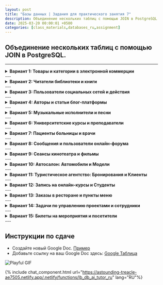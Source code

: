 ```yaml
---
layout: post
title: "Базы данных | Задания для практического занятия 7"
description: Объединение нескольких таблиц с помощью JOIN в PostgreSQL.
date: 2025-03-20 00:00:01 +0500
categories: [class_materials,databases_ru,assignment]
---
```


## Объединение нескольких таблиц с помощью JOIN в PostgreSQL.

---
<details markdown="1">
<summary><strong>Вариант 1: Товары и категории в электронной коммерции</strong></summary>

**Сценарий:** Упрощенная система электронной коммерции должна категоризировать товары.

**Схема базы данных:**

**Таблицы:** `products` (товары), `categories` (категории)

```sql
CREATE TABLE categories (
    category_id SERIAL PRIMARY KEY,
    category_name VARCHAR(50) NOT NULL UNIQUE,
    description TEXT
);

CREATE TABLE products (
    product_id SERIAL PRIMARY KEY,
    product_name VARCHAR(100) NOT NULL,
    price DECIMAL(10, 2),
    category_id INTEGER REFERENCES categories(category_id)
);
```

**Пример данных:**

```sql
INSERT INTO categories (category_name, description) VALUES
('Electronics', 'Electronic devices and gadgets'),  -- Электроника, Электронные устройства и гаджеты
('Books', 'Literary works and publications'), -- Книги, Литературные произведения и публикации
('Clothing', 'Apparel and fashion items'), -- Одежда, Предметы одежды и модные товары
('Home Goods', 'Items for household use'); -- Товары для дома, Предметы для домашнего использования

INSERT INTO products (product_name, price, category_id) VALUES
('Laptop', 1200.00, 1), -- Ноутбук
('Smartphone', 800.00, 1), -- Смартфон
('T-Shirt', 25.00, 3), -- Футболка
('Novel - Mystery', 15.00, 2), -- Роман - Детектив
('Cookbook', 20.00, 2), -- Кулинарная книга
('Jeans', 60.00, 3), -- Джинсы
('Coffee Maker', 45.00, NULL), -- Кофеварка
('Tablet', 300.00, 1), -- Планшет
('Pillow', 25.00, NULL); -- Подушка
```

**Задания:**

1.  Используя `INNER JOIN`, выведите названия товаров и соответствующие им названия категорий.
2.  Используя `LEFT JOIN`, покажите все категории и названия товаров в каждой категории. Если в категории нет товаров, название товара должно быть `NULL`.
3.  Используя `RIGHT JOIN`, выведите все товары и названия их категорий.  Подумайте, есть ли здесь отличие от `INNER JOIN`, и объясните, почему да или почему нет.
4.  Используя `FULL OUTER JOIN`, объедините категории и товары. Проанализируйте результат и объясните, что этот тип соединения подчеркивает в данном контексте.
5.  Используя `CROSS JOIN`, сгенерируйте все комбинации категорий и товаров.  Объясните сценарий, в котором `CROSS JOIN` мог бы быть полезен здесь.
6.  Используя `INNER JOIN` с предложением `WHERE`, найдите названия и цены товаров в категории 'Electronics' (Электроника).
7.  Используя `LEFT JOIN` и предложение `WHERE`, покажите все категории и названия товаров, но только для товаров, цена которых превышает 50 долларов. Если в категории нет таких товаров, покажите `NULL`.
8.  Используя `INNER JOIN`, найдите названия товаров и названия категорий, упорядочив результат по цене товара в порядке убывания.
9.  Используя `LEFT JOIN`, подсчитайте количество товаров в каждой категории. Отобразите название категории и количество. (Подсказка: вам может потребоваться использовать агрегатные функции и `GROUP BY` после соединения).
10. Используя `RIGHT JOIN`, выведите список всех товаров и названий их категорий, включая товары, которые могут быть не назначены ни одной категории (предполагая, что вы добавите такие данные). Если у товара нет категории, укажите название категории как 'Uncategorized' (Некатегоризированный). (Для этой задачи вам может потребоваться немного изменить данные, чтобы включить товар без категории, чтобы `RIGHT JOIN` явно отличался от `INNER JOIN`).
</details>
---
<details markdown="1">
<summary><strong>Вариант 2: Читатели библиотеки и книги</strong></summary>

**Сценарий:** Библиотечная система отслеживает читателей и книги, которые им интересны (список желаний).

**Схема базы данных:**

**Таблицы:** `patrons` (читатели), `wishlist_books` (список желаемых книг)

```sql
CREATE TABLE patrons (
    patron_id SERIAL PRIMARY KEY,
    patron_name VARCHAR(100) NOT NULL,
    library_card_number VARCHAR(20) UNIQUE,
    city VARCHAR(50)
);

CREATE TABLE wishlist_books (
    wishlist_id SERIAL PRIMARY KEY,
    patron_id INTEGER REFERENCES patrons(patron_id),
    book_title VARCHAR(150) NOT NULL,
    author VARCHAR(100)
);
```

**Пример данных:**

```sql
INSERT INTO patrons (patron_name, library_card_number, city) VALUES
('Alice Reader', 'LC123', 'New York'), -- Алиса Ридер
('Bob PageTurner', 'LC456', 'Los Angeles'), -- Боб ПейджТёрнер
('Charlie Bookworm', 'LC789', 'Chicago'), -- Чарли Букворм
('Diana LibraryFan', 'LC101', 'Houston'), -- Диана ЛайбрариФан
('Eve Novelist', 'LC112', 'New York'), -- Ева Новелист
('Frank Fictional', 'LC131', 'Los Angeles'); -- Фрэнк Фикшнал

INSERT INTO wishlist_books (patron_id, book_title, author) VALUES
(1, 'The Secret Garden', 'Frances Hodgson Burnett'), -- Таинственный сад
(NULL, 'Pride and Prejudice', 'Jane Austen'), -- Гордость и предубеждение
(1, 'To Kill a Mockingbird', 'Harper Lee'), -- Убить пересмешника
(3, '1984', 'George Orwell'), -- 1984
(4, 'The Great Gatsby', 'F. Scott Fitzgerald'), -- Великий Гэтсби
(NULL, 'Jane Eyre', 'Charlotte Brontë'), -- Джейн Эйр
(5, 'Moby Dick', 'Herman Melville'), -- Моби Дик
(6, 'Little Women', 'Louisa May Alcott'); -- Маленькие женщины
```

**Задания:**

1.  Используя `INNER JOIN`, получите список имен читателей и названий книг в их списках желаний.
2.  Используя `LEFT JOIN`, покажите всех читателей и названия книг в их списках желаний. Если у читателя нет книг в списке желаний, название книги должно быть `NULL`.
3.  Используя `RIGHT JOIN`, выведите все книги из списка желаний и имена читателей, которые их пожелали. Есть ли в этом случае практическая разница с `INNER JOIN`? Объясните.
4.  Используя `FULL OUTER JOIN`, объедините читателей и книги из списка желаний. Проанализируйте результат и то, что он представляет.
5.  Используя `CROSS JOIN`, сгенерируйте все комбинации читателей и книг из списка желаний.  Обсудите потенциальные варианты использования `CROSS JOIN` в контексте списка желаний библиотеки.
6.  Используя `INNER JOIN` с предложением `WHERE`, найдите имена читателей и названия книг для книг в списке желаний, автором которых является 'Jane Austen' (Джейн Остин).
7.  Используя `LEFT JOIN` и предложение `WHERE`, покажите всех читателей и названия книг, но только для книг, название которых начинается с 'The' (предлог "The"). Если у читателя нет таких книг, покажите `NULL`.
8.  Используя `INNER JOIN`, найдите имена читателей и названия книг в списке желаний, упорядочив результат по имени читателя в алфавитном порядке.
9.  Используя `LEFT JOIN`, подсчитайте, сколько книг находится в списке желаний каждого читателя. Отобразите имя читателя и количество.
10. Используя `RIGHT JOIN`, выведите список всех книг из списка желаний и имена читателей, включая записи списка желаний, которые могут не иметь соответствующего читателя (предполагая несогласованность данных). Если у книги в списке желаний нет читателя, укажите имя читателя как 'Unknown Patron' (Неизвестный читатель). (Для этой задачи вам может потребоваться немного изменить данные, чтобы включить книгу из списка желаний с несуществующим patron_id, чтобы `RIGHT JOIN` был явно другим).
</details>
---
<details markdown="1">
<summary><strong>Вариант 3: Пользователи социальных сетей и действия</strong></summary>

**Сценарий:** Упрощенная платформа социальных сетей отслеживает пользователей и их действия (лайки).

**Схема базы данных:**

**Таблицы:** `users` (пользователи), `activities` (действия)

```sql
CREATE TABLE users (
    user_id SERIAL PRIMARY KEY,
    username VARCHAR(50) NOT NULL UNIQUE,
    city VARCHAR(50)
);

CREATE TABLE activities (
    activity_id SERIAL PRIMARY KEY,
    user_id INTEGER REFERENCES users(user_id),
    activity_type VARCHAR(50) NOT NULL, -- например, 'post_like', 'comment', 'follow'
    activity_timestamp TIMESTAMP WITHOUT TIME ZONE DEFAULT CURRENT_TIMESTAMP
);
```

**Пример данных:**

```sql
INSERT INTO users (username, city) VALUES
('NetizenNick', 'London'), -- НетизенНик
('SocialSam', 'Paris'), -- СошиалСэм
('OnlineOlivia', 'New York'), -- ОнлайнОливия
('DigitalDan', 'London'), -- ДиджиталДэн
('TechTina', 'San Francisco'), -- ТекТина
('GlobalGreg', 'Tokyo'); -- ГлобалГрег

INSERT INTO activities (user_id, activity_type) VALUES
(1, 'post_like'), -- лайк поста
(NULL, 'comment'), -- комментарий
(1, 'follow'), -- подписка
(3, 'post_like'), -- лайк поста
(4, 'post_like'), -- лайк поста
(NULL, 'follow'), -- подписка
(5, 'comment'), -- комментарий
(6, 'post_like'), -- лайк поста
(3, 'follow'); -- подписка
```

**Задания:**

1.  Используя `INNER JOIN`, получите имена пользователей и типы их действий.
2.  Используя `LEFT JOIN`, покажите всех пользователей и типы их действий. Если у пользователя нет действий, тип действия должен быть `NULL`.
3.  Используя `RIGHT JOIN`, выведите все действия и имена пользователей, которые их совершили. Объясните, дает ли `RIGHT JOIN` здесь иную информацию, чем `INNER JOIN`.
4.  Используя `FULL OUTER JOIN`, объедините пользователей и действия. Проанализируйте результат и оцените его значимость для понимания вовлеченности пользователей.
5.  Используя `CROSS JOIN`, сгенерируйте все комбинации пользователей и действий. Обсудите потенциальный, пусть и маловероятный, вариант использования `CROSS JOIN` в анализе активности в социальных сетях.
6.  Используя `INNER JOIN` с предложением `WHERE`, найдите имена пользователей и типы действий для действий типа 'post_like' (лайк поста).
7.  Используя `LEFT JOIN` и предложение `WHERE`, покажите всех пользователей и типы действий, но только для действий, которые произошли за последние 24 часа (вам может потребоваться скорректировать пример данных или использовать функции даты). Если недавних действий нет, покажите `NULL`.
8.  Используя `INNER JOIN`, найдите имена пользователей и типы действий, упорядочив результат по имени пользователя в алфавитном порядке.
9.  Используя `LEFT JOIN`, подсчитайте количество действий для каждого пользователя. Отобразите имя пользователя и количество действий.
10. Используя `RIGHT JOIN`, выведите список всех действий и имен пользователей, включая действия, которые могут быть связаны с несуществующим пользователем (предполагая несогласованность данных). Если у действия нет пользователя, укажите имя пользователя как 'Unknown User' (Неизвестный пользователь). (Для этого вам потребуется вставить действие с несуществующим `user_id`, чтобы `RIGHT JOIN` показал отличный результат).
</details>
---
<details markdown="1">
<summary><strong>Вариант 4: Авторы и статьи блог-платформы</strong></summary>

**Сценарий:** Блог-платформе необходимо управлять авторами и их статьями.

**Схема базы данных:**

**Таблицы:** `authors` (авторы), `articles` (статьи)

```sql
CREATE TABLE authors (
    author_id SERIAL PRIMARY KEY,
    author_name VARCHAR(100) NOT NULL,
    email VARCHAR(100) UNIQUE
);

CREATE TABLE articles (
    article_id SERIAL PRIMARY KEY,
    author_id INTEGER REFERENCES authors(author_id),
    article_title VARCHAR(200) NOT NULL,
    publication_date DATE NOT NULL
);
```

**Пример данных:**

```sql
INSERT INTO authors (author_name, email) VALUES
('Jane Doe', 'jane.doe@example.com'), -- Джейн Доу
('John Smith', 'john.smith@example.com'), -- Джон Смит
('Emily White', 'emily.white@example.com'), -- Эмили Уайт
('David Green', 'david.green@example.com'), -- Дэвид Грин
('Sophia Black', 'sophia.black@example.com'), -- София Блэк
('Oliver Brown', 'oliver.brown@example.com'); -- Оливер Браун

INSERT INTO articles (author_id, article_title, publication_date) VALUES
(1, 'The Future of Technology', '2024-08-01'), -- Будущее технологий
(NULL, 'Cooking at Home', '2024-08-05'), -- Готовим дома
(1, 'Travel in Europe', '2024-08-10'), -- Путешествия по Европе
(3, 'Gardening Tips', '2024-08-15'), -- Советы по садоводству
(4, 'Financial Planning', '2024-08-20'), -- Финансовое планирование
(NULL, 'Baking Desserts', '2024-08-25'), -- Выпечка десертов
(5, 'Photography Basics', '2024-08-30'), -- Основы фотографии
(6, 'Writing a Novel', '2024-09-05'); -- Как написать роман
```

**Задания:**

1.  Используя `INNER JOIN`, получите список имен авторов и названий их статей.
2.  Используя `LEFT JOIN`, покажите всех авторов и названия их статей. Если у автора нет статей, название статьи должно быть `NULL`.
3.  Используя `RIGHT JOIN`, выведите все статьи и имена их авторов. Объясните, предоставляет ли `RIGHT JOIN` другую информацию, чем `INNER JOIN`, в этом сценарии.
4.  Используя `FULL OUTER JOIN`, объедините авторов и статьи. Проанализируйте результат и подумайте, когда `FULL OUTER JOIN` может быть полезен при управлении блогом.
5.  Используя `CROSS JOIN`, сгенерируйте все комбинации авторов и статей. Обсудите потенциальный вариант использования `CROSS JOIN` в контексте блог-платформы.
6.  Используя `INNER JOIN` с предложением `WHERE`, найдите имена авторов и названия статей, опубликованных в августе 2024 года.
7.  Используя `LEFT JOIN` и предложение `WHERE`, покажите всех авторов и названия статей, но только для статей, содержащих слово 'Cooking' (готовка). Если у автора нет таких статей, покажите NULL.
8.  Используя `INNER JOIN`, найдите имена авторов и названия статей, упорядочив результат по дате публикации в порядке возрастания.
9.  Используя `LEFT JOIN`, подсчитайте количество статей, написанных каждым автором. Отобразите имя автора и количество статей.
10. Используя `RIGHT JOIN`, выведите список всех статей и имен авторов, включая статьи, которые могут быть связаны с несуществующим автором (предполагая повреждение данных). Если у статьи нет автора, укажите имя автора как 'Unknown Author' (Неизвестный автор). (Для этого вставьте статью с несуществующим `author_id`, чтобы `RIGHT JOIN` продемонстрировал свое уникальное поведение).
</details>
---
<details markdown="1">
<summary><strong>Вариант 5: Музыкальные исполнители и песни</strong></summary>

**Сценарий:** Сервису потоковой передачи музыки необходимо управлять исполнителями и их песнями.

**Схема базы данных:**

**Таблицы:** `artists` (исполнители), `songs` (песни)

```sql
CREATE TABLE artists (
    artist_id SERIAL PRIMARY KEY,
    artist_name VARCHAR(100) NOT NULL UNIQUE,
    genre VARCHAR(50)
);

CREATE TABLE songs (
    song_id SERIAL PRIMARY KEY,
    artist_id INTEGER REFERENCES artists(artist_id),
    song_title VARCHAR(150) NOT NULL,
    duration_seconds INTEGER
);
```

**Пример данных:**

```sql
INSERT INTO artists (artist_name, genre) VALUES
('Rock Legends', 'Rock'), -- Рок-легенды
('Pop Sensation', 'Pop'), -- Поп-сенсация
('Jazz Virtuosos', 'Jazz'), -- Джазовые виртуозы
('Blues Masters', 'Blues'), -- Блюз-мастера
('Classical Harmony', 'Classical'), -- Классическая гармония
('Indie Vibes', 'Indie'); -- Инди-настроение

INSERT INTO songs (artist_id, song_title, duration_seconds) VALUES
(1, 'Stairway to Heaven', 480), -- Лестница в небеса
(NULL, 'Happy Tune', 240), -- Веселая мелодия
(1, 'Rock Anthem', 300), -- Рок-гимн
(3, 'Smooth Jazz', 360), -- Смус-джаз
(NULL, 'Pop Ballad', 270), -- Поп-баллада
(4, 'Blues Solo', 390), -- Блюзовое соло
(5, 'Symphony No. 5', 600), -- Симфония №5
(6, 'Indie Track', 210); -- Инди-трек
```

**Задания:**

1.  Используя `INNER JOIN`, получите список имен исполнителей и названий их песен.
2.  Используя `LEFT JOIN`, покажите всех исполнителей и названия их песен. Если у исполнителя нет песен, название песни должно быть `NULL`.
3.  Используя `RIGHT JOIN`, выведите все песни и имена исполнителей, которые их исполнили. Есть ли здесь практическая разница между `RIGHT JOIN` и `INNER JOIN`? Объясните.
4.  Используя `FULL OUTER JOIN`, объедините исполнителей и песни. Проанализируйте результат и подумайте, когда `FULL OUTER JOIN` может быть полезен при управлении музыкальной базой данных.
5.  Используя `CROSS JOIN`, сгенерируйте все комбинации исполнителей и песен. Обсудите потенциальный вариант использования `CROSS JOIN` в контексте сервиса потоковой передачи музыки.
6.  Используя `INNER JOIN` с предложением `WHERE`, найдите имена исполнителей и названия песен, продолжительность которых превышает 300 секунд.
7.  Используя `LEFT JOIN` и предложение `WHERE`, покажите всех исполнителей и названия песен, но только для песен в жанре 'Pop' (Вам нужно будет так же присоединить и жанр исполнителя, или же подправить схему данных). Для исполнителей без поп-песен покажите NULL.
8.  Используя `INNER JOIN`, найдите имена исполнителей и названия песен, упорядочив результат по продолжительности песни в порядке убывания.
9.  Используя `LEFT JOIN`, подсчитайте количество песен для каждого исполнителя. Отобразите имя исполнителя и количество песен.
10. Используя `RIGHT JOIN`, выведите список всех песен и имен исполнителей, включая песни, которые могут быть связаны с несуществующим исполнителем (из-за ошибки ввода данных). Если у песни нет исполнителя, укажите имя исполнителя как 'Unknown Artist' (Неизвестный исполнитель).  (Для этого вставьте песню с несуществующим `artist_id`, чтобы `RIGHT JOIN` выделил свое поведение).
</details>
---
<details markdown="1">
<summary><strong>Вариант 6: Университетские курсы и преподаватели</strong></summary>

**Сценарий:** Базе данных университета необходимо управлять курсами и преподавателями, которые их ведут.

**Схема базы данных:**

**Таблицы:** `instructors` (преподаватели), `courses` (курсы)

```sql
CREATE TABLE instructors (
    instructor_id SERIAL PRIMARY KEY,
    instructor_name VARCHAR(100) NOT NULL,
    department VARCHAR(100)
);

CREATE TABLE courses (
    course_id SERIAL PRIMARY KEY,
    course_name VARCHAR(150) NOT NULL,
    credits INTEGER,
    instructor_id INTEGER REFERENCES instructors(instructor_id)
);
```

**Пример данных:**

```sql
INSERT INTO instructors (instructor_name, department) VALUES
('Dr. Smith', 'Computer Science'), -- Др. Смит, Информатика
('Prof. Jones', 'Mathematics'), -- Проф. Джонс, Математика
('Dr. Williams', 'Physics'), -- Др. Уильямс, Физика
('Prof. Brown', 'History'), -- Проф. Браун, История
('Dr. Davis', 'English'), -- Др. Дэвис, Английский язык
('Prof. Miller', 'Biology'); -- Проф. Миллер, Биология

INSERT INTO courses (course_name, credits, instructor_id) VALUES
('Intro to CS', 3, 1), -- Введение в информатику
('Calculus II', 4, NULL), -- Математический анализ II
('Quantum Physics', 3, 3), -- Квантовая физика
('American History', 3, 4), -- История Америки
('Shakespearean Lit', 3, 5), -- Литература Шекспира
('Genetics 101', 4, 6), -- Генетика 101
('Data Structures', 4, 1), -- Структуры данных
('Linear Algebra', 3, NULL); -- Линейная алгебра
```

**Задания:**

1.  Используя `INNER JOIN`, получите список имен преподавателей и названия курсов, которые они ведут.
2.  Используя `LEFT JOIN`, покажите всех преподавателей и названия курсов, которые они ведут. Если преподаватель не ведет никаких курсов, название курса должно быть `NULL`.
3.  Используя `RIGHT JOIN`, выведите все курсы и имена преподавателей, которые их ведут. Объясните, показывает ли `RIGHT JOIN` другую информацию, чем `INNER JOIN`, здесь.
4.  Используя `FULL OUTER JOIN`, объедините преподавателей и курсы. Проанализируйте результат и подумайте, когда `FULL OUTER JOIN` может быть полезен при управлении университетскими курсами.
5.  Используя `CROSS JOIN`, сгенерируйте все комбинации преподавателей и курсов. Обсудите потенциальный, пусть и нереалистичный, вариант использования `CROSS JOIN` в университетском контексте.
6.  Используя `INNER JOIN` с предложением `WHERE`, найдите имена преподавателей и названия курсов для курсов с 4 кредитами.
7.  Используя `LEFT JOIN` и предложение `WHERE`, покажите всех преподавателей и названия курсов, но только для курсов, предлагаемых на кафедре 'Mathematics' (Математика) (вам может потребоваться присоединить кафедру преподавателя или изменить схему).  Для преподавателей не с кафедры математики покажите NULL.
8.  Используя `INNER JOIN`, найдите имена преподавателей и названия курсов, упорядочив результат по количеству кредитов курса в порядке убывания.
9.  Используя `LEFT JOIN`, подсчитайте количество курсов, которые ведет каждый преподаватель. Отобразите имя преподавателя и количество курсов.
10. Используя `RIGHT JOIN`, выведите список всех курсов и имен преподавателей, включая курсы, которые могут быть связаны с несуществующим преподавателем (из-за ошибки в базе данных). Если у курса нет преподавателя, укажите имя преподавателя как 'Unassigned Instructor' (Неназначенный преподаватель). (Для этого вставьте курс с несуществующим `instructor_id`, чтобы `RIGHT JOIN` продемонстрировал свою функцию).
</details>
---
<details markdown="1">
<summary><strong>Вариант 7: Пациенты больницы и врачи</strong></summary>

**Сценарий:** База данных больницы отслеживает пациентов и назначенных им врачей.

**Схема базы данных:**

**Таблицы:** `doctors` (врачи), `patients` (пациенты)

```sql
CREATE TABLE doctors (
    doctor_id SERIAL PRIMARY KEY,
    doctor_name VARCHAR(100) NOT NULL,
    specialization VARCHAR(50)
);

CREATE TABLE patients (
    patient_id SERIAL PRIMARY KEY,
    patient_name VARCHAR(100) NOT NULL,
    diagnosis VARCHAR(100),
    doctor_id INTEGER REFERENCES doctors(doctor_id)
);
```

**Пример данных:**

```sql
INSERT INTO doctors (doctor_name, specialization) VALUES
('Dr. Aisha Khan', 'Cardiology'), -- Доктор Аиша Хан, Кардиология
('Dr. Ben Carter', 'Oncology'), -- Доктор Бен Картер, Онкология
('Dr. Chloe Davis', 'Pediatrics'), -- Доктор Хлоя Дэвис, Педиатрия
('Dr. David Lee', 'Neurology'), -- Доктор Дэвид Ли, Неврология
('Dr. Emily Foster', 'Dermatology'), -- Доктор Эмили Фостер, Дерматология
('Dr. Frank Green', 'Orthopedics'); -- Доктор Фрэнк Грин, Ортопедия

INSERT INTO patients (patient_name, diagnosis, doctor_id) VALUES
('Patient Alpha', 'Hypertension', 1), -- Пациент Альфа, Гипертония
('Patient Beta', 'Leukemia', NULL), -- Пациент Бета, Лейкемия
('Patient Gamma', 'Asthma', 3), -- Пациент Гамма, Астма
('Patient Delta', 'Migraine', 4), -- Пациент Дельта, Мигрень
('Patient Epsilon', 'Eczema', 5), -- Пациент Эпсилон, Экзема
('Patient Zeta', 'Fractured Femur', 6), -- Пациент Зета, Перелом бедренной кости
('Patient Eta', 'Arrhythmia', 1), -- Пациент Эта, Аритмия
('Patient Theta', 'Melanoma', NULL); -- Пациент Тета, Меланома
```

**Задания:**

1.  Используя `INNER JOIN`, выведите имена пациентов и имена назначенных им врачей.
2.  Используя `LEFT JOIN`, покажите всех врачей и пациентов, которым они назначены. Если у врача нет пациентов, имя пациента должно быть `NULL`.
3.  Используя `RIGHT JOIN`, выведите всех пациентов и имена их врачей. Объясните, предлагает ли `RIGHT JOIN` иную информацию, чем `INNER JOIN`, в этом контексте.
4.  Используя `FULL OUTER JOIN`, объедините врачей и пациентов. Проанализируйте результат и подумайте, когда `FULL OUTER JOIN` актуален в управлении больницей.
5.  Используя `CROSS JOIN`, сгенерируйте все комбинации врачей и пациентов.  Обсудите сценарий, в котором `CROSS JOIN` мог бы быть гипотетически полезен в больничном контексте.
6.  Используя `INNER JOIN` с предложением `WHERE`, найдите имена пациентов и имена врачей для пациентов с диагнозом 'Cancer' (Рак) (скорректируйте названия диагнозов в соответствии с примерами данных, например, 'Leukemia', 'Melanoma').
7.  Используя `LEFT JOIN` и предложение `WHERE`, покажите всех врачей и имена пациентов, но только для пациентов с диагнозом 'Hypertension' (Гипертония). Если у врача нет таких пациентов, покажите `NULL`.
8.  Используя `INNER JOIN`, найдите имена пациентов и имена врачей, упорядочив результат по имени врача в алфавитном порядке.
9.  Используя `LEFT JOIN`, подсчитайте количество пациентов, назначенных каждому врачу. Отобразите имя врача и количество пациентов.
10. Используя `RIGHT JOIN`, выведите список всех пациентов и имен врачей, включая пациентов, которые могут быть связаны с несуществующим врачом (из-за ошибок ввода данных). Если у пациента нет врача, укажите имя врача как 'Unassigned Doctor' (Неназначенный врач). (Для этого вставьте пациента с несуществующим `doctor_id`, чтобы `RIGHT JOIN` продемонстрировал свой вариант использования).
</details>
---
<details markdown="1">
<summary><strong>Вариант 8: Сообщения и пользователи онлайн-форума</strong></summary>

**Сценарий:** База данных онлайн-форума отслеживает пользователей и созданные ими сообщения.

**Схема базы данных:**

**Таблицы:** `forum_users` (пользователи форума), `forum_posts` (сообщения форума)

```sql
CREATE TABLE forum_users (
    user_id SERIAL PRIMARY KEY,
    username VARCHAR(50) NOT NULL UNIQUE,
    join_date DATE
);

CREATE TABLE forum_posts (
    post_id SERIAL PRIMARY KEY,
    user_id INTEGER REFERENCES forum_users(user_id),
    post_title VARCHAR(200) NOT NULL,
    post_date DATE
);
```

**Пример данных:**

```sql
INSERT INTO forum_users (username, join_date) VALUES
('CodeCrusader', '2024-01-15'), -- КодКрусейдер
('DataNinja', '2024-02-20'), -- ДатаНиндзя
('SQLSamurai', '2024-03-10'), -- SQLСамурай
('WebWizard', '2024-04-05'), -- ВебВизард
('CyberPunk', '2024-05-22'), -- КиберПанк
('DebugDude', '2024-06-30'); -- ДебагДюд

INSERT INTO forum_posts (user_id, post_title, post_date) VALUES
(1, 'Introduction to SQL JOINs', '2024-07-01'), -- Введение в SQL JOIN
(NULL, 'Database Normalization Guide', '2024-07-05'), -- Руководство по нормализации баз данных
(1, 'Advanced PostgreSQL Features', '2024-07-10'), -- Расширенные возможности PostgreSQL
(3, 'Query Optimization Techniques', '2024-07-15'), -- Методы оптимизации запросов
(4, 'Frontend vs Backend Databases', '2024-07-20'), -- Фронтенд и бэкенд базы данных
(NULL, 'NoSQL vs SQL Databases', '2024-07-25'), -- NoSQL против SQL баз данных
(5, 'Cybersecurity in Databases', '2024-07-30'), -- Кибербезопасность в базах данных
(6, 'Troubleshooting Common SQL Errors', '2024-08-05'); -- Устранение распространенных ошибок SQL
```

**Задания:**

1.  Используя `INNER JOIN`, получите имена пользователей и названия их сообщений на форуме.
2.  Используя `LEFT JOIN`, покажите всех пользователей форума и названия их сообщений. Если у пользователя нет сообщений, название сообщения должно быть `NULL`.
3.  Используя `RIGHT JOIN`, выведите все сообщения форума и имена пользователей, которые их создали.  Объясните, функционально ли `RIGHT JOIN` отличается от `INNER JOIN` в этом сценарии.
4.  Используя `FULL OUTER JOIN`, объедините пользователей форума и сообщения форума. Проанализируйте результат и рассмотрите использование `FULL OUTER JOIN` в аналитике форума.
5.  Используя `CROSS JOIN`, сгенерируйте все комбинации пользователей форума и сообщений форума. Обсудите гипотетический сценарий, в котором `CROSS JOIN` можно было бы использовать для анализа форума.
6.  Используя `INNER JOIN` с предложением `WHERE`, найдите имена пользователей и названия сообщений для сообщений, созданных в июле 2024 года.
7.  Используя `LEFT JOIN` и предложение `WHERE`, покажите всех пользователей форума и названия сообщений, но только для сообщений, содержащих слово 'Database' (База данных). Если у пользователя нет таких сообщений, покажите `NULL`.
8.  Используя `INNER JOIN`, найдите имена пользователей и названия сообщений, упорядочив результат по дате сообщения в порядке возрастания.
9.  Используя `LEFT JOIN`, подсчитайте количество сообщений, созданных каждым пользователем форума. Отобразите имя пользователя и количество сообщений.
10. Используя `RIGHT JOIN`, выведите список всех сообщений форума и имен пользователей, включая сообщения, которые могут быть связаны с несуществующим пользователем (из-за проблем с миграцией данных). Если у сообщения нет пользователя, укажите имя пользователя как 'Unknown User' (Неизвестный пользователь). (Для этого вставьте сообщение с несуществующим `user_id`, чтобы `RIGHT JOIN` продемонстрировал свое поведение).
</details>
---
<details markdown="1">
<summary><strong>Вариант 9: Сеансы кинотеатра и фильмы</strong></summary>

**Сценарий:** База данных кинотеатра управляет фильмами и расписанием их сеансов.

**Схема базы данных:**

**Таблицы:** `movies` (фильмы), `screenings` (сеансы)

```sql
CREATE TABLE movies (
    movie_id SERIAL PRIMARY KEY,
    movie_title VARCHAR(100) NOT NULL,
    genre VARCHAR(50)
);

CREATE TABLE screenings (
    screening_id SERIAL PRIMARY KEY,
    movie_id INTEGER REFERENCES movies(movie_id),
    screening_time TIMESTAMP WITHOUT TIME ZONE,
    room_number INTEGER
);
```

**Пример данных:**

```sql
INSERT INTO movies (movie_title, genre) VALUES
('Action Hero', 'Action'), -- Герой боевиков, Боевик
('Comedy Club', 'Comedy'), -- Комедийный клуб, Комедия
('Drama Queen', 'Drama'), -- Королева драмы, Драма
('Sci-Fi Saga', 'Science Fiction'), -- Научно-фантастическая сага, Научная фантастика
('Thriller Night', 'Thriller'), -- Вечер триллеров, Триллер
('Animated Adventure', 'Animation'); -- Анимационное приключение, Анимация

INSERT INTO screenings (movie_id, screening_time, room_number) VALUES
(1, '2024-09-10 14:00:00', 1), --  14:00
(NULL, '2024-09-10 16:30:00', 2), --  16:30
(1, '2024-09-10 19:00:00', 1), --  19:00
(3, '2024-09-11 15:00:00', 3), --  15:00
(4, '2024-09-11 18:00:00', 4), --  18:00
(NULL, '2024-09-11 21:00:00', 2), --  21:00
(5, '2024-09-12 13:30:00', 5), --  13:30
(6, '2024-09-12 17:00:00', 6); --  17:00
```

**Задания:**

1.  Используя `INNER JOIN`, получите названия фильмов и время их сеансов.
2.  Используя `LEFT JOIN`, покажите все фильмы и время их сеансов. Если у фильма нет сеансов, время сеанса должно быть `NULL`.
3.  Используя `RIGHT JOIN`, выведите все сеансы и названия фильмов, которые на них показываются. Объясните, предоставляет ли `RIGHT JOIN` уникальную информацию по сравнению с `INNER JOIN` в этом контексте.
4.  Используя `FULL OUTER JOIN`, объедините фильмы и сеансы. Проанализируйте результат и рассмотрите полезность `FULL OUTER JOIN` в управлении кинотеатром.
5.  Используя `CROSS JOIN`, сгенерируйте все комбинации фильмов и сеансов.  Обсудите гипотетическое использование `CROSS JOIN` в работе кинотеатра, даже если это непрактично.
6.  Используя `INNER JOIN` с предложением `WHERE`, найдите названия фильмов и время сеансов для сеансов в зале номер 1.
7.  Используя `LEFT JOIN` и предложение `WHERE`, покажите все фильмы и время сеансов, но только для сеансов '2024-09-10'. Если у фильма нет сеансов в этот день, покажите `NULL`.
8.  Используя `INNER JOIN`, найдите названия фильмов и время сеансов, упорядочив результат по времени сеанса в порядке возрастания.
9.  Используя `LEFT JOIN`, подсчитайте количество сеансов для каждого фильма. Отобразите название фильма и количество сеансов.
10. Используя `RIGHT JOIN`, выведите список всех сеансов и названий фильмов, включая сеансы, которые могут быть связаны с несуществующим фильмом (из-за ошибок в расписании). Если у сеанса нет фильма, укажите название фильма как 'Movie Not Found' (Фильм не найден). (Для этого вставьте сеанс с несуществующим `movie_id`, чтобы `RIGHT JOIN` продемонстрировал свою функцию).
</details>
---
<details markdown="1">
<summary><strong>Вариант 10: Автосалон: Автомобили и Модели</strong></summary>

**Сценарий:** База данных автосалона отслеживает автомобили в наличии и информацию об их моделях.

**Схема базы данных:**

**Таблицы:** `car_models` (модели автомобилей), `cars` (автомобили)

```sql
CREATE TABLE car_models (
    model_id SERIAL PRIMARY KEY,
    model_name VARCHAR(50) NOT NULL UNIQUE,
    manufacturer VARCHAR(50)
);

CREATE TABLE cars (
    car_id SERIAL PRIMARY KEY,
    model_id INTEGER REFERENCES car_models(model_id),
    vin_number VARCHAR(50) UNIQUE,
    color VARCHAR(20)
);
```

**Пример данных:**

```sql
INSERT INTO car_models (model_name, manufacturer) VALUES
('Sedan X', 'AutoCorp'), -- Седан X
('SUV Max', 'Family Motors'), -- Внедорожник Max
('Sporty Z', 'Speedy Cars'), -- Спортивный Z
('Truck XL', 'Haul Trucks'), -- Грузовик XL
('Mini M', 'City Auto'), -- Мини M
('Convertible C', 'Open Road'); -- Кабриолет C

INSERT INTO cars (model_id, vin_number, color) VALUES
(1, 'VIN001', 'Red'), -- Красный
(NULL, 'VIN002', 'Blue'), -- Синий
(1, 'VIN003', 'Silver'), -- Серебристый
(3, 'VIN004', 'Black'), -- Черный
(4, 'VIN005', 'White'), -- Белый
(NULL, 'VIN006', 'Green'), -- Зеленый
(5, 'VIN007', 'Yellow'), -- Желтый
(6, 'VIN008', 'Orange'); -- Оранжевый
```

**Задания:**

1.  Используя `INNER JOIN`, получите VIN-номера автомобилей и названия их моделей.
2.  Используя `LEFT JOIN`, покажите все модели автомобилей и VIN-номера автомобилей каждой модели, имеющихся в наличии. Если у модели нет автомобилей в наличии, VIN-номер должен быть `NULL`.
3.  Используя `RIGHT JOIN`, выведите все автомобили и названия их моделей. Есть ли практическая разница между `RIGHT JOIN` и `INNER JOIN` в этом случае? Объясните.
4.  Используя `FULL OUTER JOIN`, объедините модели автомобилей и автомобили. Проанализируйте результат и подумайте, когда `FULL OUTER JOIN` может быть полезен в управлении запасами автосалона.
5.  Используя `CROSS JOIN`, сгенерируйте все комбинации моделей автомобилей и автомобилей. Обсудите сценарий, в котором `CROSS JOIN` может быть использован в анализе автосалона, даже если это нетрадиционно.
6.  Используя `INNER JOIN` с предложением `WHERE`, найдите VIN-номера и названия моделей автомобилей, которые имеют цвет 'Red' (Красный).
7.  Используя `LEFT JOIN` и предложение `WHERE`, покажите все модели автомобилей и VIN-номера автомобилей, но только для автомобилей, произведенных компанией 'AutoCorp'. Если модель не произведена AutoCorp, покажите `NULL`.
8.  Используя `INNER JOIN`, найдите VIN-номера автомобилей и названия моделей, упорядочив результат по названию модели в алфавитном порядке.
9.  Используя `LEFT JOIN`, подсчитайте количество автомобилей в наличии для каждой модели. Отобразите название модели и количество автомобилей.
10. Используя `RIGHT JOIN`, выведите список всех автомобилей и названий моделей, включая автомобили, которые могут быть связаны с несуществующей моделью автомобиля (из-за ошибки ввода данных). Если у автомобиля нет модели, укажите название модели как 'Unknown Model' (Неизвестная модель). (Для этого вставьте автомобиль с несуществующим `model_id`, чтобы `RIGHT JOIN` продемонстрировал свою функцию).
</details>
---
<details markdown="1">
<summary><strong>Вариант 11: Туристическое агентство: Бронирования и Клиенты</strong></summary>

**Сценарий:** База данных туристического агентства отслеживает бронирования клиентов для различных поездок.

**Схема базы данных:**

**Таблицы:** `customers` (клиенты), `bookings` (бронирования)

```sql
CREATE TABLE customers (
    customer_id SERIAL PRIMARY KEY,
    customer_name VARCHAR(100) NOT NULL,
    email VARCHAR(100) UNIQUE,
    phone_number VARCHAR(20)
);

CREATE TABLE bookings (
    booking_id SERIAL PRIMARY KEY,
    customer_id INTEGER REFERENCES customers(customer_id),
    trip_destination VARCHAR(100) NOT NULL,
    booking_date DATE
);
```

**Пример данных:**

```sql
INSERT INTO customers (customer_name, email, phone_number) VALUES
('Alice Wonderland', 'alice@example.com', '123-456-7890'), -- Алиса Уандерленд
('Bob The Builder', 'bob@example.com', '987-654-3210'), -- Боб Строитель
('Charlie Chaplin', 'charlie@example.com', '111-222-3333'), -- Чарли Чаплин
('Diana Prince', 'diana@example.com', '444-555-6666'), -- Диана Принс
('Eve Harrington', 'eve@example.com', '777-888-9999'), -- Ева Харрингтон
('Frank Sinatra', 'frank@example.com', '101-202-3030'); -- Фрэнк Синатра

INSERT INTO bookings (customer_id, trip_destination, booking_date) VALUES
(1, 'Paris', '2024-09-01'), -- Париж
(NULL, 'Rome', '2024-09-05'), -- Рим
(1, 'Tokyo', '2024-09-10'), -- Токио
(3, 'London', '2024-09-15'), -- Лондон
(4, 'New York', '2024-09-20'), -- Нью-Йорк
(NULL, 'Barcelona', '2024-09-25'), -- Барселона
(5, 'Sydney', '2024-09-30'), -- Сидней
(6, 'Cairo', '2024-10-05'); -- Каир
```

**Задания:**

1.  Используя `INNER JOIN`, получите имена клиентов и пункты назначения их поездок.
2.  Используя `LEFT JOIN`, покажите всех клиентов и забронированные ими пункты назначения поездок. Если у клиента нет бронирований, пункт назначения поездки должен быть `NULL`.
3.  Используя `RIGHT JOIN`, выведите все бронирования и имена клиентов, которые их сделали. Есть ли здесь практическая разница между `RIGHT JOIN` и `INNER JOIN`? Объясните.
4.  Используя `FULL OUTER JOIN`, объедините клиентов и бронирования. Проанализируйте результат и подумайте, когда `FULL OUTER JOIN` может быть полезен в работе туристического агентства.
5.  Используя `CROSS JOIN`, сгенерируйте все комбинации клиентов и бронирований. Обсудите гипотетическое использование `CROSS JOIN` в анализе туристического агентства.
6.  Используя `INNER JOIN` с предложением `WHERE`, найдите имена клиентов и пункты назначения для поездок в 'Paris' (Париж).
7.  Используя `LEFT JOIN` и предложение `WHERE`, покажите всех клиентов и пункты назначения поездок, но только для бронирований, сделанных в сентябре 2024 года. Если у клиента нет таких бронирований, покажите `NULL`.
8.  Используя `INNER JOIN`, найдите имена клиентов и пункты назначения поездок, упорядочив результат по дате бронирования в порядке возрастания.
9.  Используя `LEFT JOIN`, подсчитайте количество бронирований, сделанных каждым клиентом. Отобразите имя клиента и количество бронирований.
10. Используя `RIGHT JOIN`, выведите список всех бронирований и имен клиентов, включая бронирования, которые могут быть связаны с несуществующим клиентом (из-за ошибки ввода данных). Если у бронирования нет клиента, укажите имя клиента как 'Unknown Customer' (Неизвестный клиент). (Для этого вставьте бронирование с несуществующим `customer_id`, чтобы продемонстрировать поведение `RIGHT JOIN`).
</details>
---
<details markdown="1">
<summary><strong>Вариант 12: Запись на онлайн-курсы и Студенты</strong></summary>

**Сценарий:** База данных платформы онлайн-обучения отслеживает записи студентов на курсы.

**Схема базы данных:**

**Таблицы:** `online_students` (онлайн-студенты), `course_enrollments` (записи на курсы)

```sql
CREATE TABLE online_students (
    student_id SERIAL PRIMARY KEY,
    student_name VARCHAR(100) NOT NULL,
    email VARCHAR(100) UNIQUE
);

CREATE TABLE course_enrollments (
    enrollment_id SERIAL PRIMARY KEY,
    student_id INTEGER REFERENCES online_students(student_id),
    course_title VARCHAR(150) NOT NULL,
    enrollment_date DATE
);
```

**Пример данных:**

```sql
INSERT INTO online_students (student_name, email) VALUES
('Anna Learner', 'anna@learn.com'), -- Анна Лернер
('Ben Study', 'ben@study.edu'), -- Бен Стади
('Cathy Online', 'cathy@online.org'), -- Кэти Онлайн
('David Course', 'david@course.net'), -- Дэвид Курс
('Emily Class', 'emily@class.info'), -- Эмили Класс
('Frank Virtual', 'frank@virtual.com'); -- Фрэнк Виртуал

INSERT INTO course_enrollments (student_id, course_title, enrollment_date) VALUES
(1, 'Web Development Basics', '2024-08-15'), -- Основы веб-разработки
(NULL, 'Data Science Fundamentals', '2024-08-20'), -- Основы науки о данных
(1, 'Advanced JavaScript', '2024-08-25'), -- Продвинутый JavaScript
(3, 'Python for Beginners', '2024-08-30'), -- Python для начинающих
(4, 'Machine Learning Intro', '2024-09-01'), -- Введение в машинное обучение
(NULL, 'SQL for Data Analysis', '2024-09-05'), -- SQL для анализа данных
(5, 'Cloud Computing Essentials', '2024-09-10'), -- Основы облачных вычислений
(6, 'Cybersecurity Awareness', '2024-09-15'); -- Осведомленность о кибербезопасности
```

**Задания:**

1.  Используя `INNER JOIN`, получите имена студентов и названия курсов, на которые они записаны.
2.  Используя `LEFT JOIN`, покажите всех онлайн-студентов и курсы, на которые они записаны. Если студент не записан ни на один курс, название курса должно быть `NULL`.
3.  Используя `RIGHT JOIN`, выведите все записи на курсы и имена зачисленных студентов. Объясните, предоставляет ли `RIGHT JOIN` здесь иную информацию, чем `INNER JOIN`.
4.  Используя `FULL OUTER JOIN`, объедините онлайн-студентов и записи на курсы. Проанализируйте результат и подумайте, когда `FULL OUTER JOIN` может быть полезен при управлении платформами онлайн-обучения.
5.  Используя `CROSS JOIN`, сгенерируйте все комбинации онлайн-студентов и записей на курсы. Обсудите гипотетический сценарий, в котором `CROSS JOIN` можно было бы использовать в анализе онлайн-образования.
6.  Используя `INNER JOIN` с предложением `WHERE`, найдите имена студентов и названия курсов для записей на курс 'Data Science Fundamentals' (Основы науки о данных).
7.  Используя `LEFT JOIN` и предложение `WHERE`, покажите всех онлайн-студентов и названия курсов, но только для курсов, на которые были записаны в августе 2024 года. Если у студента нет таких записей, покажите `NULL`.
8.  Используя `INNER JOIN`, найдите имена студентов и названия курсов, упорядочив результат по названию курса в алфавитном порядке.
9.  Используя `LEFT JOIN`, подсчитайте количество курсов, на которые записан каждый онлайн-студент. Отобразите имя студента и количество курсов.
10. Используя `RIGHT JOIN`, выведите список всех записей на курсы и имен студентов, включая записи, которые могут быть связаны с несуществующим студентом (из-за проблем с синхронизацией данных). Если у записи нет студента, укажите имя студента как 'Student Not Found' (Студент не найден). (Для этого вставьте запись на курс с несуществующим `student_id`, чтобы продемонстрировать функцию `RIGHT JOIN`).
</details>
---
<details markdown="1">
<summary><strong>Вариант 13: Заказы в ресторане и пункты меню</strong></summary>

**Сценарий:** База данных ресторана отслеживает заказы клиентов и пункты меню, включенные в каждый заказ.

**Схема базы данных:**

**Таблицы:** `menu_items` (пункты меню), `orders` (заказы)

```sql
CREATE TABLE menu_items (
    item_id SERIAL PRIMARY KEY,
    item_name VARCHAR(100) NOT NULL,
    category VARCHAR(50),
    price DECIMAL(5, 2)
);

CREATE TABLE orders (
    order_id SERIAL PRIMARY KEY,
    item_id INTEGER REFERENCES menu_items(item_id),
    order_time TIMESTAMP WITHOUT TIME ZONE DEFAULT CURRENT_TIMESTAMP,
    table_number INTEGER
);
```

**Пример данных:**

```sql
INSERT INTO menu_items (item_name, category, price) VALUES
('Margherita Pizza', 'Pizza', 12.99), -- Пицца Маргарита
('Chicken Caesar Salad', 'Salad', 9.50), -- Салат Цезарь с курицей
('Beef Burger', 'Burger', 11.75), -- Говяжий бургер
('Vegetarian Pasta', 'Pasta', 10.25), -- Вегетарианская паста
('Chocolate Cake', 'Dessert', 6.50), -- Шоколадный торт
('Iced Tea', 'Drinks', 2.99); -- Холодный чай

INSERT INTO orders (item_id, table_number) VALUES
(1, 101),
(2, 101),
(NULL, 102),
(1, 103),
(4, 102),
(5, 104),
(6, 103),
(NULL, 104);
```

**Задания:**

1.  Используя `INNER JOIN`, получите названия пунктов меню и идентификаторы заказов, частью которых они являются.
2.  Используя `LEFT JOIN`, покажите все пункты меню и идентификаторы заказов, в которые они были включены. Если пункт не был заказан, идентификатор заказа должен быть `NULL`.
3.  Используя `RIGHT JOIN`, выведите все заказы и названия заказанных пунктов меню. Объясните, предлагает ли `RIGHT JOIN` другую точку зрения по сравнению с `INNER JOIN` в этом контексте.
4.  Используя `FULL OUTER JOIN`, объедините пункты меню и заказы. Проанализируйте результат и подумайте, когда `FULL OUTER JOIN` может быть полезен при анализе заказов в ресторане.
5.  Используя `CROSS JOIN`, сгенерируйте все комбинации пунктов меню и заказов. Обсудите гипотетический сценарий, в котором `CROSS JOIN` можно было бы использовать в управлении рестораном.
6.  Используя `INNER JOIN` с предложением `WHERE`, найдите названия пунктов меню и идентификаторы заказов для заказов за столиком номер 102.
7.  Используя `LEFT JOIN` и предложение `WHERE`, покажите все пункты меню и идентификаторы заказов, но только для пунктов из категории 'Pizza' (Пицца). Если пункт не относится к категории 'Pizza', покажите `NULL` (учитывая все перечисленные пункты меню).
8.  Используя `INNER JOIN`, найдите названия пунктов меню и идентификаторы заказов, упорядочив результат по цене пункта в порядке убывания.
9.  Используя `LEFT JOIN`, подсчитайте количество заказов для каждого пункта меню. Отобразите название пункта и количество заказов.
10. Используя `RIGHT JOIN`, выведите список всех заказов и названий пунктов меню, включая заказы, которые могут быть связаны с несуществующим пунктом меню (из-за ошибок ввода данных). Если у заказа нет пункта меню, укажите название пункта как 'Item Not Found' (Пункт не найден). (Для этого вставьте заказ с несуществующим `item_id`, чтобы `RIGHT JOIN` продемонстрировал свою функцию).
</details>
---
<details markdown="1">
<summary><strong>Вариант 14: Задачи по управлению проектами и сотрудники</strong></summary>

**Сценарий:** Система управления проектами отслеживает сотрудников и задачи, назначенные им.

**Схема базы данных:**

**Таблицы:** `employees` (сотрудники), `tasks` (задачи)

```sql
CREATE TABLE employees (
    employee_id SERIAL PRIMARY KEY,
    employee_name VARCHAR(100) NOT NULL,
    department VARCHAR(50)
);

CREATE TABLE tasks (
    task_id SERIAL PRIMARY KEY,
    employee_id INTEGER REFERENCES employees(employee_id),
    task_description VARCHAR(200) NOT NULL,
    due_date DATE
);
```

**Пример данных:**

```sql
INSERT INTO employees (employee_name, department) VALUES
('Alice Manager', 'Management'), -- Алиса Менеджер
('Bob Developer', 'Development'), -- Боб Разработчик
('Charlie Designer', 'Design'), -- Чарли Дизайнер
('Diana Tester', 'Testing'), -- Диана Тестировщик
('Eve Analyst', 'Analysis'), -- Ева Аналитик
('Frank Support', 'Support'); -- Фрэнк Поддержка

INSERT INTO tasks (employee_id, task_description, due_date) VALUES
(1, 'Project Planning', '2024-10-20'), -- Планирование проекта
(NULL, 'Develop User Interface', '2024-10-25'), -- Разработка пользовательского интерфейса
(1, 'Team Coordination', '2024-10-30'), -- Координация команды
(3, 'Design Mockups', '2024-11-05'), -- Дизайн макетов
(4, 'Testing Phase 1', '2024-11-10'), -- Тестирование, фаза 1
(NULL, 'Implement Backend Logic', '2024-11-15'), -- Реализация серверной логики
(5, 'Data Analysis Report', '2024-11-20'), -- Отчет по анализу данных
(6, 'Customer Support Training', '2024-11-25'); -- Обучение службы поддержки клиентов
```

**Задания:**

1.  Используя `INNER JOIN`, получите имена сотрудников и описания задач, назначенных им.
2.  Используя `LEFT JOIN`, покажите всех сотрудников и описания назначенных им задач. Если сотруднику не назначены задачи, описание задачи должно быть `NULL`.
3.  Используя `RIGHT JOIN`, выведите все задачи и имена сотрудников, назначенных им. Объясните, предоставляет ли `RIGHT JOIN` другую информацию по сравнению с `INNER JOIN` в этом контексте.
4.  Используя `FULL OUTER JOIN`, объедините сотрудников и задачи. Проанализируйте результат и подумайте, когда `FULL OUTER JOIN` может быть полезен в отчетности по управлению проектами.
5.  Используя `CROSS JOIN`, сгенерируйте все комбинации сотрудников и задач. Обсудите гипотетический сценарий, в котором `CROSS JOIN` можно было бы использовать в управлении проектами.
6.  Используя `INNER JOIN` с предложением `WHERE`, найдите имена сотрудников и описания задач для задач, срок выполнения которых наступает после '2024-11-01'.
7.  Используя `LEFT JOIN` и предложение `WHERE`, покажите всех сотрудников и описания задач, но только для задач, связанных с отделом 'Development' (Разработка) (вам может потребоваться объединить отдел сотрудника или изменить схему). Для сотрудников, не относящихся к отделу 'Development', покажите `NULL`.
8.  Используя `INNER JOIN`, найдите имена сотрудников и описания задач, упорядочив результат по дате выполнения в порядке возрастания.
9.  Используя `LEFT JOIN`, подсчитайте количество задач, назначенных каждому сотруднику. Отобразите имя сотрудника и количество задач.
10. Используя `RIGHT JOIN`, выведите список всех задач и имен сотрудников, включая задачи, которые могут быть связаны с несуществующим сотрудником (из-за ухода сотрудника). Если у задачи нет сотрудника, укажите имя сотрудника как 'Unassigned Employee' (Сотрудник не назначен). (Для этого вставьте задачу с несуществующим `employee_id`, чтобы `RIGHT JOIN` продемонстрировал свое использование).
</details>
---
<details markdown="1">
<summary><strong>Вариант 15: Билеты на мероприятия и посетители</strong></summary>

**Сценарий:** Система продажи билетов на мероприятия отслеживает посетителей и билеты, которые они приобрели на мероприятия.

**Схема базы данных:**

**Таблицы:** `events` (мероприятия), `attendees` (посетители)

```sql
CREATE TABLE events (
    event_id SERIAL PRIMARY KEY,
    event_name VARCHAR(100) NOT NULL,
    event_date DATE
);

CREATE TABLE attendees (
    attendee_id SERIAL PRIMARY KEY,
    event_id INTEGER REFERENCES events(event_id),
    attendee_name VARCHAR(100) NOT NULL,
    ticket_type VARCHAR(50)
);
```

**Пример данных:**

```sql
INSERT INTO events (event_name, event_date) VALUES
('Tech Conference 2024', '2024-12-05'), -- Техническая конференция 2024
('Music Festival Fall', '2024-12-10'), -- Музыкальный фестиваль Осень
('Art Exhibition Gala', '2024-12-15'), -- Гала-выставка искусств
('Food Fair Winter', '2024-12-20'), -- Зимняя ярмарка еды
('Science Symposium', '2024-12-25'), -- Научный симпозиум
('Literature Festival', '2024-12-30'); -- Литературный фестиваль

INSERT INTO attendees (event_id, attendee_name, ticket_type) VALUES
(1, 'Attendee One', 'Regular'), -- Посетитель Один, Обычный
(NULL, 'Attendee Two', 'VIP'), -- Посетитель Два, VIP
(1, 'Attendee Three', 'Regular'), -- Посетитель Три, Обычный
(3, 'Attendee Four', 'Regular'), -- Посетитель Четыре, Обычный
(4, 'Attendee Five', 'VIP'), -- Посетитель Пять, VIP
(NULL, 'Attendee Six', 'Regular'), -- Посетитель Шесть, Обычный
(5, 'Attendee Seven', 'Regular'), -- Посетитель Семь, Обычный
(6, 'Attendee Eight', 'VIP'); -- Посетитель Восемь, VIP
```

**Задания:**

1.  Используя `INNER JOIN`, получите названия мероприятий и имена посетителей, у которых есть на них билеты.
2.  Используя `LEFT JOIN`, покажите все мероприятия и имена посетителей для каждого мероприятия. Если на мероприятии еще нет посетителей, имя посетителя должно быть `NULL`.
3.  Используя `RIGHT JOIN`, выведите всех посетителей и названия мероприятий, которые они посещают. Объясните, предлагает ли `RIGHT JOIN` <span class="easter-egg" onclick="showEasterEgg()">здесь</span> иную информацию, чем `INNER JOIN`.
4.  Используя `FULL OUTER JOIN`, объедините мероприятия и посетителей. Проанализируйте результат и подумайте, когда `FULL OUTER JOIN` может быть полезен в управлении мероприятиями.
5.  Используя `CROSS JOIN`, сгенерируйте все комбинации мероприятий и посетителей. Обсудите гипотетический сценарий, в котором `CROSS JOIN` можно было бы использовать при планировании мероприятий.
6.  Используя `INNER JOIN` с предложением `WHERE`, найдите названия мероприятий и имена посетителей для посетителей с билетами типа 'VIP'.
7.  Используя `LEFT JOIN` и предложение `WHERE`, покажите все мероприятия и имена посетителей, но только для мероприятий, проходящих в декабре 2024 года. Если мероприятие не проводится в декабре, покажите `NULL` (учитывая все перечисленные мероприятия).
8.  Используя `INNER JOIN`, найдите названия мероприятий и имена посетителей, упорядочив результат по дате мероприятия в порядке возрастания.
9.  Используя `LEFT JOIN`, подсчитайте количество посетителей каждого мероприятия. Отобразите название мероприятия и количество посетителей.
10. Используя `RIGHT JOIN`, выведите список всех посетителей и названий мероприятий, включая посетителей, которые могут быть связаны с несуществующим мероприятием (из-за несоответствий данных). Если у посетителя нет мероприятия, укажите название мероприятия как 'Event Not Found' (Мероприятие не найдено). (Для этого вставьте посетителя с несуществующим `event_id`, чтобы `RIGHT JOIN` продемонстрировал свою функцию).
</details>
---

## Инструкции по сдаче

* Создайте новый Google Doc. [Пример](https://docs.google.com/document/d/12X5MHJDe4Ht_nU99dUX60FknnBwG1eKmCUtdqJ1fmIQ/edit?usp=sharing)
* Добавьте ссылку на ваш Google Doc здесь: [Google Таблица](https://docs.google.com/spreadsheets/d/1yN8duVr-vGAOTfUZ9YLGFwY2rbZ4Q4rQVrSmea9sESU/edit?usp=sharing)

<div id="easterEggGif">
    <img src="https://media.giphy.com/media/v1.Y2lkPTc5MGI3NjExc3Y4NDl6Z2ZsdXdqZ3U2YzVrdnIwYmVrOTFzanIwcnhxMnNkbXFsbCZlcD12MV9naWZzX3NlYXJjaCZjdD1n/Ju7l5y9osyymQ/giphy.gif" alt="Playful GIF">
</div>

{% include chat_component.html url="https://astounding-treacle-ae7505.netlify.app/.netlify/functions/lb_db_ai_tutor_ru" lang="RU"%}

<script>
    let isVisible = false;
    function showEasterEgg() {
        const eggDiv = document.getElementById('easterEggGif');
        if (!isVisible) {
            eggDiv.style.display = 'block';
            isVisible = true;
        }
    }
</script>